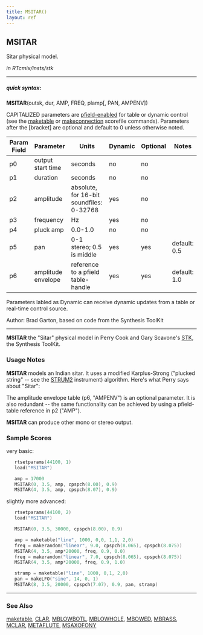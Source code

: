 ```yaml
---
title: MSITAR()
layout: ref
---
```


## MSITAR

Sitar physical model.

*in RTcmix/insts/stk*  
  

-----

##### quick syntax:

**MSITAR**(outsk, dur, AMP, FREQ, plamp\[, PAN, AMPENV\])

CAPITALIZED parameters are [pfield-enabled](pfield-enabled.html) for
table or dynamic control (see the
[maketable](../scorefile/maketable.html) or
[makeconnection](../scorefile/makeconnection.html) scorefile
commands). Parameters after the \[bracket\] are optional and default to
0 unless otherwise noted.


Param Field	| Parameter | Units | Dynamic | Optional | Notes
----------- | --------- | ----- | -------- | --------- | ---------
p0 | output start time | seconds | no | no | 
p1 | duration | seconds | no | no | 
p2 | amplitude | absolute, for 16-bit soundfiles: 0-32768 | yes | no | 
p3 | frequency | Hz | yes | no | 
p4 | pluck amp | 0.0-1.0 | no | no | 
p5 | pan | 0-1 stereo; 0.5 is middle | yes | yes | default: 0.5 | 
p6 | amplitude envelope | reference to a pfield table-handle | yes | yes | default: 1.0 | 

Parameters labled as Dynamic can receive dynamic updates from a table or real-time control source.

Author:  Brad Garton, based on code from the Synthesis ToolKit

  

-----

  
**MSITAR** the "Sitar" physical model in Perry Cook and Gary Scavone's
[STK](https://www.cs.princeton.edu/~prc/NewWork.php#STK), the Synthesis
ToolKit.

### Usage Notes

**MSITAR** models an Indian sitar. It uses a modified Karplus-Strong
("plucked string" -- see the [STRUM2](STRUM2.html) instrument)
algorithm. Here's what Perry says about "Sitar":

The amplitude envelope table (p6, "AMPENV") is an optional parameter. It
is also redundant -- the same functionality can be achieved by using a
pfield-table reference in p2 ("AMP").

**MSITAR** can produce other mono or stereo output.

### Sample Scores

very basic:

```cpp
   rtsetparams(44100, 1)
   load("MSITAR")

   amp = 17000
   MSITAR(0, 3.5, amp, cpspch(8.00), 0.9)
   MSITAR(4, 3.5, amp, cpspch(8.07), 0.9)
```

  
  
slightly more advanced:

```cpp
   rtsetparams(44100, 2)
   load("MSITAR")

   MSITAR(0, 3.5, 30000, cpspch(8.00), 0.9)

   amp = maketable("line", 1000, 0,0, 1,1, 2,0)
   freq = makerandom("linear", 9.0, cpspch(8.065), cpspch(8.075))
   MSITAR(4, 3.5, amp*20000, freq, 0.9, 0.0)
   freq = makerandom("linear", 7.0, cpspch(8.065), cpspch(8.075))
   MSITAR(4, 3.5, amp*20000, freq, 0.9, 1.0)

   stramp = maketable("line", 1000, 0,1, 2,0)
   pan = makeLFO("sine", 14, 0, 1)
   MSITAR(8, 3.5, 20000, cpspch(7.07), 0.9, pan, stramp)
```

  

-----

### See Also

[maketable](../scorefile/maketable.html), [CLAR](CLAR.html),
[MBLOWBOTL](MBLOWBOTL.html), [MBLOWHOLE](MBLOWHOLE.html),
[MBOWED](MBOWED.html), [MBRASS](MBRASS.html), [MCLAR](MCLAR.html),
[METAFLUTE](METAFLUTE.html), [MSAXOFONY](MSAXOFONY.html)
